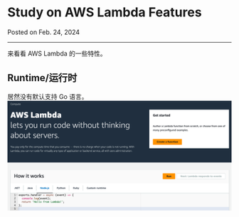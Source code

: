 # Study on AWS Lambda Features

Posted on Feb. 24, 2024

---

来看看 AWS Lambda 的一些特性。

## Runtime/运行时

居然没有默认支持 Go 语言。
![](../resources/img/aws-lambda-default-runtime.png)

